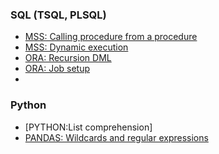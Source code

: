 ### SQL (TSQL, PLSQL)
* [MSS: Calling procedure from a procedure](scripts/procedure_output_call.sql)
* [MSS: Dynamic execution](dynamic_parameters.sql)
* [ORA: Recursion DML](recursion_dml.sql)
* [ORA: Job setup](job.sql)
* 
### Python
* [PYTHON:List comprehension]
* [PANDAS: Wildcards and regular expressions](scripts/wildcard_regexp.ipynb)
